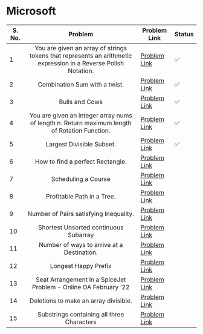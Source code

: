 # Microsoft

| S. No. | Problem | Problem Link | Status |
| ------ |:-------:| ------------ | ------ |
| 1 | You are given an array of strings tokens that represents an arithmetic expression in a Reverse Polish Notation. | [Problem Link](https://leetcode.com/problems/evaluate-reverse-polish-notation/) | ✅ |
| 2 | Combination Sum with a twist. | [Problem Link](https://leetcode.com/problems/combination-sum-iii/) | ✅  |
| 3 | Bulls and Cows | [Problem Link](https://leetcode.com/problems/bulls-and-cows/) | ✅  |
| 4 | You are given an integer array nums of length n. Return maximum length of Rotation Function. | [Problem Link](https://leetcode.com/problems/rotate-function/) |✅ |
| 5 | Largest Divisible Subset. | [Problem Link](https://leetcode.com/problems/largest-divisible-subset/) |✅ |
| 6 | How to find a perfect Rectangle. | [Problem Link](https://leetcode.com/problems/perfect-rectangle/) |   |
| 7 | Scheduling a Course | [Problem Link](https://leetcode.com/problems/course-schedule/) |   |
| 8 | Profitable Path in a Tree. | [Problem Link](https://leetcode.com/problems/most-profitable-path-in-a-tree/) |   |
| 9 | Number of Pairs satisfying Inequality. | [Problem Link](https://leetcode.com/problems/number-of-pairs-satisfying-inequality/) |   |
| 10 | Shortest Unsorted continuous Subarray | [Problem Link](https://leetcode.com/problems/shortest-unsorted-continuous-subarray/) |   |
| 11 | Number of ways to arrive at a Destination. | [Problem Link](https://leetcode.com/problems/number-of-ways-to-arrive-at-destination/) |   |
| 12 | Longest Happy Prefix | [Problem Link](https://leetcode.com/problems/longest-happy-prefix/) |   |
| 13 | Seat Arrangement in a SpiceJet Problem - Online OA February ‘22 | [Problem Link](https://leetcode.com/problems/airplane-seat-assignment-probability/) |   |
| 14 | Deletions to make an array divisible. | [Problem Link](https://leetcode.com/problems/minimum-deletions-to-make-array-divisible/) |   |
| 15 | Substrings containing all three Characters | [Problem Link](https://leetcode.com/problems/number-of-substrings-containing-all-three-characters/) |   |
